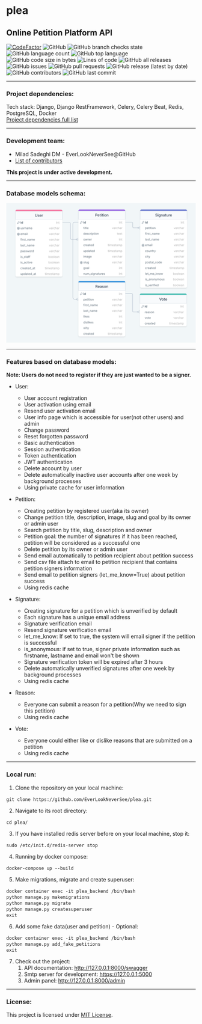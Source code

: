 # plea
## Online Petition Platform API
[![CodeFactor](https://www.codefactor.io/repository/github/everlookneversee/plea/badge)](https://www.codefactor.io/repository/github/everlookneversee/plea)
![GitHub](https://img.shields.io/github/license/EverLookNeverSee/plea)
![GitHub branch checks state](https://img.shields.io/github/checks-status/EverLookNeverSee/plea/main)
![GitHub language count](https://img.shields.io/github/languages/count/EverLookNeverSee/plea)
![GitHub top language](https://img.shields.io/github/languages/top/EverLookNeverSee/plea)
![GitHub code size in bytes](https://img.shields.io/github/languages/code-size/EverLookNeverSee/plea)
![Lines of code](https://img.shields.io/tokei/lines/github/EverLookNeverSee/plea)
![GitHub all releases](https://img.shields.io/github/downloads/EverLookNeverSee/plea/total)
![GitHub issues](https://img.shields.io/github/issues-raw/EverLookNeverSee/plea)
![GitHub pull requests](https://img.shields.io/github/issues-pr-raw/EverLookNeverSee/plea)
![GitHub release (latest by date)](https://img.shields.io/github/v/release/EverLookNeverSee/plea)
![GitHub contributors](https://img.shields.io/github/contributors/EverLookNeverSee/plea)
![GitHub last commit](https://img.shields.io/github/last-commit/EverLookNeverSee/plea)

---

### Project dependencies:
Tech stack: Django, Django RestFramework, Celery, Celery Beat, Redis, PostgreSQL, Docker  
[Project dependencies full list](requirements.txt)

---

### Development team:
* Milad Sadeghi DM - EverLookNeverSee@GitHub
* [List of contributors](https://github.com/EverLookNeverSee/plea/graphs/contributors)

**This project is under active development.**

---

### Database models schema:
![Database models schema](db_models_structure.png)


---

### Features based on database models:
**Note: Users do not need to register if they are just wanted to be a signer.**
* User:
  * User account registration
  * User activation using email
  * Resend user activation email
  * User info page which is accessible for user(not other users) and admin
  * Change password
  * Reset forgotten password
  * Basic authentication
  * Session authentication
  * Token authentication
  * JWT authentication
  * Delete account by user
  * Delete automatically inactive user accounts after one week by background processes
  * Using private cache for user information

* Petition:
  * Creating petition by registered user(aka its owner)
  * Change petition title, description, image, slug and goal by its owner or admin user
  * Search petition by title, slug, description and owner
  * Petition goal: the number of signatures if it has been reached, petition will be considered as a successful one
  * Delete petition by its owner or admin user
  * Send email automatically to petition recipient about petition success
  * Send csv file attach to email to petition recipient that contains petition signers information
  * Send email to petition signers (let_me_know=True) about petition success
  * Using redis cache

* Signature:
  * Creating signature for a petition which is unverified by default
  * Each signature has a unique email address
  * Signature verification email
  * Resend signature verification email
  * let_me_know: If set to true, the system will email signer if the petition is successful
  * is_anonymous: if set to true, signer private information such as firstname, lastname and email won't be shown
  * Signature verification token will be expired after 3 hours
  * Delete automatically unverified signatures after one week by background processes
  * Using redis cache

* Reason:
  * Everyone can submit a reason for a petition(Why we need to sign this petition)
  * Using redis cache

* Vote:
  * Everyone could either like or dislike reasons that are submitted on a petition
  * Using redis cache

---

### Local run:
1. Clone the repository on your local machine:
```shell
git clone https://github.com/EverLookNeverSee/plea.git
```
2. Navigate to its root directory:
```shell
cd plea/
```
3. If you have installed redis server before on your local machine, stop it:
```shell
sudo /etc/init.d/redis-server stop
```
4. Running by docker compose:
```shell
docker-compose up --build
```
5. Make migrations, migrate and create superuser:
```shell
docker container exec -it plea_backend /bin/bash
python manage.py makemigrations
python manage.py migrate
python manage.py createsuperuser
exit
```
6. Add some fake data(user and petition) - Optional:
```shell
docker container exec -it plea_backend /bin/bash
python manage.py add_fake_petitions
exit 
```
7. Check out the project:
   1. API documentation: http://127.0.0.1:8000/swagger
   2. Smtp server for development: https://127.0.0.1:5000
   3. Admin panel: http://127.0.0.1:8000/admin

---

### License:
This project is licensed under [MIT License](LICENSE).
